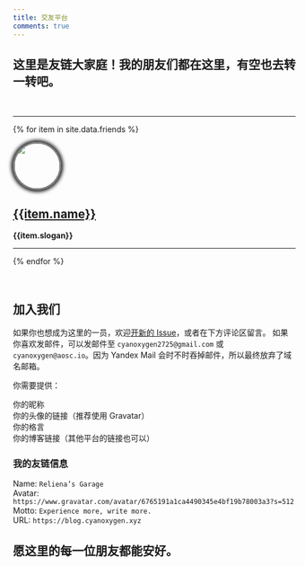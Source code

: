 ```yaml
---
title: 交友平台
comments: true
---
```


<style>
img.avatar-img {
    width: 60pt;
    height: 60pt;
    border-style: solid;
    border-color: #454545ae;
    box-shadow: 0 0 6px 3px #111;
    border-radius: 50%;
}
img.avatar-img:hover {
    -ms-transform: scale(1.2);
    -moz-transform: scale(1.2);
    -webkit-transform: scale(1.2);
    transform: scale(1.2);
}
.post h1 {
    text-align: center;
}
.post-content {
    text-align: center;
}
</style>


## 这里是友链大家庭！我的朋友们都在这里，有空也去转一转吧。

<br/>

---

{% for item in site.data.friends %}

<a href="{{item.url}}">
<img src="{{item.avatar}}" class="avatar-img">
</a>

## [{{item.name}}]({{item.url}})  
**{{item.slogan}}**

---

{% endfor %}

<br/>

## 加入我们

如果你也想成为这里的一员，欢迎[开新的 Issue](https://github.com/Cyanoxygen/cyanoxygen.github.io/issues/new)，或者在下方评论区留言。
如果你喜欢发邮件，可以发邮件至 `cyanoxygen2725@gmail.com` 或 `cyanoxygen@aosc.io`。因为 Yandex Mail 会时不时吞掉邮件，所以最终放弃了域名邮箱。

你需要提供：

你的昵称  
你的头像的链接（推荐使用 Gravatar）  
你的格言  
你的博客链接（其他平台的链接也可以）  

### 我的友链信息

Name: `Reliena’s Garage`  
Avatar: `https://www.gravatar.com/avatar/6765191a1ca4490345e4bf19b78003a3?s=512`  
Motto: `Experience more, write more.`  
URL: `https://blog.cyanoxygen.xyz`  

## 愿这里的每一位朋友都能安好。

